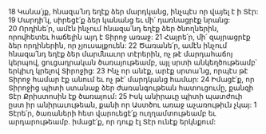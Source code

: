 18 Կանա՛յք, հնազա՛նդ եղէք ձեր մարդկանց, ինչպէս որ վայել է ի Տէր: 19 Մարդի՛կ, սիրեցէ՛ք ձեր կանանց եւ մի՛ դառնացրէք նրանց: 20 Որդինե՛ր, ամէն ինչում հնազա՛նդ եղէք ձեր ծնողներին, որովհետեւ հաճելին այդ է Տիրոջ առաջ: 21 Հայրե՛ր, մի՛ զայրացրէք ձեր որդիներին, որ չյուսալքուեն: 22 Ծառանե՛ր, ամէն ինչում հնազա՛նդ եղէք ձեր մարմնաւոր տէրերին, ոչ թէ մարդահաճոյ կերպով, ցուցադրական ծառայութեամբ, այլ սրտի անկեղծութեամբ՝ երկիւղ կրելով Տիրոջից: 23 Ինչ որ անէք, արէք սրտա՛նց, որպէս թէ Տիրոջ համար էք անում եւ ոչ թէ՝ մարդկանց համար: 24 Իմացէ՛ք, որ Տիրոջից պիտի ստանաք ձեր ժառանգութեան հատուցումը, քանզի Տէր Քրիստոսին էք ծառայում: 25 Իսկ անիրաւը պիտի պատժուի ըստ իր անիրաւութեան, քանի որ Աստծու առաջ աչառութիւն չկայ:
1 Տէրե՛ր, ծառաների հետ վարուեցէ՛ք ուղղամտութեամբ եւ արդարութեամբ. իմացէ՛ք, որ դուք էլ Տէր ունէք երկնքում:
